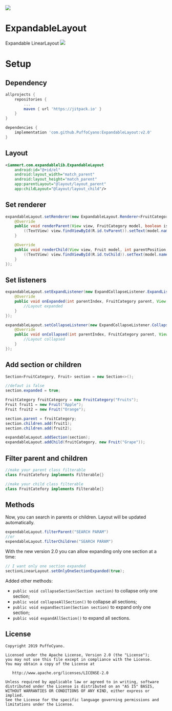 [![](https://jitpack.io/v/PuffoCyano/ExpandableLayout.svg)](https://jitpack.io/#PuffoCyano/ExpandableLayout)
# ExpandableLayout
Expandable LinearLayout
<img src="https://raw.githubusercontent.com/iammert/ExpandableLayout/master/art/ell.png"/>

# Setup
## Dependency
```gradle
allprojects {
    repositories {
        ...
        maven { url 'https://jitpack.io' }
    }
}

dependencies {
    implementation 'com.github.PuffoCyano:ExpandableLayout:v2.0'
}
```
## Layout
```xml
<iammert.com.expandablelib.ExpandableLayout
    android:id="@+id/el"
    android:layout_width="match_parent"
    android:layout_height="match_parent"
    app:parentLayout="@layout/layout_parent"
    app:childLayout="@layout/layout_child"/>
```
## Set renderer
```java
expandableLayout.setRenderer(new ExpandableLayout.Renderer<FruitCategory, Fruit>() {
    @Override
    public void renderParent(View view, FruitCategory model, boolean isExpanded, int parentPosition) {
        ((TextView) view.findViewById(R.id.tvParent)).setText(model.name);
    }

    @Override
    public void renderChild(View view, Fruit model, int parentPosition, int childPosition) {
        ((TextView) view.findViewById(R.id.tvChild)).setText(model.name);
    }
});
```
## Set listeners
```java
expandableLayout.setExpandListener(new ExpandCollapseListener.ExpandListener<FruitCategory>() {
    @Override
    public void onExpanded(int parentIndex, FruitCategory parent, View view) {
        //Layout expanded 
    }
});

expandableLayout.setCollapseListener(new ExpandCollapseListener.CollapseListener<FruitCategory>() {
    @Override
    public void onCollapsed(int parentIndex, FruitCategory parent, View view) {
        //Layout collapsed
    }
});
```
## Add section or children
```java
Section<FruitCategory, Fruit> section = new Section<>();

//defaut is false
section.expanded = true;

FruitCategory fruitCategory = new FruitCategory("Fruits");
Fruit fruit1 = new Fruit("Apple");
Fruit fruit2 = new Fruit("Orange");

section.parent = fruitCategory;
section.children.add(fruit1);
section.children.add(fruit2);

expandableLayout.addSection(section);
expandableLayout.addChild(fruitCategory, new Fruit("Grape"));
```

## Filter parent and children

```java
//make your parent class filterable
class FruitCatefory implements Filterable{}

//make your child class filterable
class FruitCatefory implements Filterable{}
```
## Methods
Now, you can search in parents or children. Layout will be updated automatically. 
```java
expendableLayout.filterParent("SEARCH PARAM")
//or
expendableLayout.filterChildren("SEARCH PARAM")
```
With the new version 2.0 you can allow expanding only one section at a time:
```java
// I want only one section expanded
sectionLinearLayout.setOnlyOneSectionExpanded(true);
```
Added other methods:
- `public void collapseSection(Section section)` to collapse only one section;
- `public void collapseAllSection()` to collapse all sections;
- `public void expandSection(Section section)` to expand only one section;
- `public void expandAllSection()` to expand all sections.

License
--------


    Copyright 2019 PuffoCyano.

    Licensed under the Apache License, Version 2.0 (the "License");
    you may not use this file except in compliance with the License.
    You may obtain a copy of the License at

       http://www.apache.org/licenses/LICENSE-2.0

    Unless required by applicable law or agreed to in writing, software
    distributed under the License is distributed on an "AS IS" BASIS,
    WITHOUT WARRANTIES OR CONDITIONS OF ANY KIND, either express or implied.
    See the License for the specific language governing permissions and
    limitations under the License.






